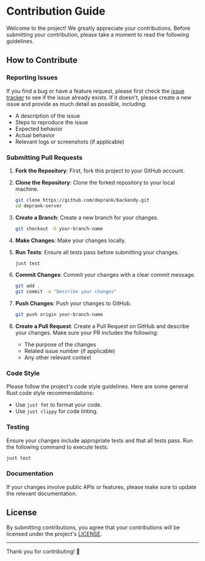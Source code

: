 # Contribution Guide

Welcome to the project! We greatly appreciate your contributions. Before submitting your contribution, please take a moment to read the following guidelines.

## How to Contribute

### Reporting Issues

If you find a bug or have a feature request, please first check the [issue tracker](https://github.com/deprank/backendy/issues) to see if the issue already exists. If it doesn't, please create a new issue and provide as much detail as possible, including:

- A description of the issue
- Steps to reproduce the issue
- Expected behavior
- Actual behavior
- Relevant logs or screenshots (if applicable)

### Submitting Pull Requests

1. **Fork the Repository**: First, fork this project to your GitHub account.

2. **Clone the Repository**: Clone the forked repository to your local machine.

   ```bash
   git clone https://github.com/deprank/backendy.git
   cd deprank-server
   ```

3. **Create a Branch**: Create a new branch for your changes.

   ```bash
   git checkout -b your-branch-name
   ```

4. **Make Changes**: Make your changes locally.

5. **Run Tests**: Ensure all tests pass before submitting your changes.

   ```bash
   just test
   ```

6. **Commit Changes**: Commit your changes with a clear commit message.

   ```bash
   git add .
   git commit -m "Describe your changes"
   ```

7. **Push Changes**: Push your changes to GitHub.

   ```bash
   git push origin your-branch-name
   ```

8. **Create a Pull Request**: Create a Pull Request on GitHub and describe your changes. Make sure your PR includes the following:

   - The purpose of the changes
   - Related issue number (if applicable)
   - Any other relevant context

### Code Style

Please follow the project's code style guidelines. Here are some general Rust code style recommendations:

- Use `just fmt` to format your code.
- Use `just clippy` for code linting.

### Testing

Ensure your changes include appropriate tests and that all tests pass. Run the following command to execute tests:

```bash
just test
```

### Documentation

If your changes involve public APIs or features, please make sure to update the relevant documentation.

## License

By submitting contributions, you agree that your contributions will be licensed under the project's [LICENSE](LICENSE).

---

Thank you for contributing! 🎉
